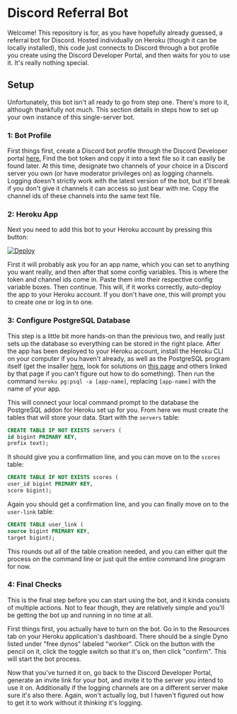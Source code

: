 # Discord Referral Bot

Welcome! This repository is for, as you have hopefully already guessed, a referral bot for Discord. Hosted individually on Heroku (though it can be locally installed), this code just connects to Discord through a bot profile you create using the Discord Developer Portal, and then waits for you to use it. It's really nothing special.

## Setup

Unfortunately, this bot isn't all ready to go from step one. There's more to it, although thankfully not much. This section details in steps how to set up your own instance of this single-server bot.

### 1: Bot Profile

First things first, create a Discord bot profile through the Discord Developer portal [here.](https://discord.com/developers/) Find the bot token and copy it into a text file so it can easily be found later. At this time, designate two channels of your choice in a Discord server you own (or have moderator privileges on) as logging channels. Logging doesn't strictly work with the latest version of the bot, but it'll break if you don't give it channels it can access so just bear with me. Copy the channel ids of these channels into the same text file.

### 2: Heroku App

Next you need to add this bot to your Heroku account by pressing this button:

[![Deploy](https://www.herokucdn.com/deploy/button.svg)](https://heroku.com/deploy?template=https://github.com/geekkid1/ReferralBot)

First it will probably ask you for an app name, which you can set to anything you want really, and then after that some config variables. This is where the token and channel ids come in. Paste them into their respective config variable boxes. Then continue. This will, if it works correctly, auto-deploy the app to your Heroku account. If you don't have one, this will prompt you to create one or log in to one.

### 3: Configure PostgreSQL Database

This step is a little bit more hands-on than the previous two, and really just sets up the database so everything can be stored in the right place. After the app has been deployed to your Heroku account, install the Heroku CLI on your computer if you haven't already, as well as the PostgreSQL program itself (get the insaller [here](https://www.postgresql.org/download/), look for solutions on [this page](https://devcenter.heroku.com/articles/heroku-postgresql#pg-psql) and others linked by that page if you can't figure out how to do something). Then run the command `heroku pg:psql -a [app-name]`, replacing `[app-name]` with the name of your app.

This will connect your local command prompt to the database the PostgreSQL addon for Heroku set up for you. From here we must create the tables that will store your data. Start with the `servers` table:

```sql
CREATE TABLE IF NOT EXISTS servers (
id bigint PRIMARY KEY,
prefix text);
```

It should give you a confirmation line, and you can move on to the `scores` table:

```sql
CREATE TABLE IF NOT EXISTS scores (
user_id bigint PRIMARY KEY,
score bigint);
```

Again you should get a confirmation line, and you can finally move on to the `user-link` table:

```sql
CREATE TABLE user_link (
source bigint PRIMARY KEY,
target bigint);
```

This rounds out all of the table creation needed, and you can either quit the process on the command line or just quit the entire command line program for now.

### 4: Final Checks

This is the final step before you can start using the bot, and it kinda consists of multiple actions. Not to fear though, they are relatively simple and you'll be getting the bot up and running in no time at all.

First things first, you actually have to turn on the bot. Go in to the Resources tab on your Heroku application's dashboard. There should be a single Dyno listed under "free dynos" labeled "worker". Click on the button with the pencil on it, click the toggle switch so that it's on, then click "confirm". This will start the bot process.

Now that you've turned it on, go back to the Discord Developer Portal, generate an invite link for your bot, and invite it to the server you intend to use it on. Additionally if the logging channels are on a different server make sure it's also there. Again, won't actually log, but I haven't figured out how to get it to work without it *thinking* it's logging.
